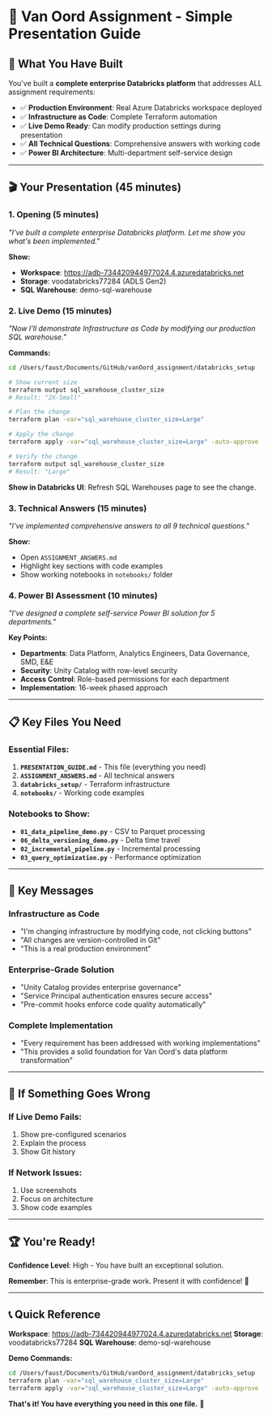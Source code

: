 # 🎯 Van Oord Assignment - Simple Presentation Guide

## 🚀 **What You Have Built**

You've built a **complete enterprise Databricks platform** that addresses ALL assignment requirements:

- ✅ **Production Environment**: Real Azure Databricks workspace deployed
- ✅ **Infrastructure as Code**: Complete Terraform automation
- ✅ **Live Demo Ready**: Can modify production settings during presentation
- ✅ **All Technical Questions**: Comprehensive answers with working code
- ✅ **Power BI Architecture**: Multi-department self-service design

---

## 🎬 **Your Presentation (45 minutes)**

### **1. Opening (5 minutes)**
*"I've built a complete enterprise Databricks platform. Let me show you what's been implemented."*

**Show:**
- **Workspace**: https://adb-734420944977024.4.azuredatabricks.net
- **Storage**: voodatabricks77284 (ADLS Gen2)
- **SQL Warehouse**: demo-sql-warehouse

### **2. Live Demo (15 minutes)**
*"Now I'll demonstrate Infrastructure as Code by modifying our production SQL warehouse."*

**Commands:**
```bash
cd /Users/faust/Documents/GitHub/vanOord_assignment/databricks_setup

# Show current size
terraform output sql_warehouse_cluster_size
# Result: "2X-Small"

# Plan the change
terraform plan -var="sql_warehouse_cluster_size=Large"

# Apply the change
terraform apply -var="sql_warehouse_cluster_size=Large" -auto-approve

# Verify the change
terraform output sql_warehouse_cluster_size
# Result: "Large"
```

**Show in Databricks UI**: Refresh SQL Warehouses page to see the change.

### **3. Technical Answers (15 minutes)**
*"I've implemented comprehensive answers to all 9 technical questions."*

**Show:**
- Open `ASSIGNMENT_ANSWERS.md`
- Highlight key sections with code examples
- Show working notebooks in `notebooks/` folder

### **4. Power BI Assessment (10 minutes)**
*"I've designed a complete self-service Power BI solution for 5 departments."*

**Key Points:**
- **Departments**: Data Platform, Analytics Engineers, Data Governance, SMD, E&E
- **Security**: Unity Catalog with row-level security
- **Access Control**: Role-based permissions for each department
- **Implementation**: 16-week phased approach

---

## 📋 **Key Files You Need**

### **Essential Files:**
1. **`PRESENTATION_GUIDE.md`** - This file (everything you need)
2. **`ASSIGNMENT_ANSWERS.md`** - All technical answers
3. **`databricks_setup/`** - Terraform infrastructure
4. **`notebooks/`** - Working code examples

### **Notebooks to Show:**
- **`01_data_pipeline_demo.py`** - CSV to Parquet processing
- **`06_delta_versioning_demo.py`** - Delta time travel
- **`02_incremental_pipeline.py`** - Incremental processing
- **`03_query_optimization.py`** - Performance optimization

---

## 🎯 **Key Messages**

### **Infrastructure as Code**
- "I'm changing infrastructure by modifying code, not clicking buttons"
- "All changes are version-controlled in Git"
- "This is a real production environment"

### **Enterprise-Grade Solution**
- "Unity Catalog provides enterprise governance"
- "Service Principal authentication ensures secure access"
- "Pre-commit hooks enforce code quality automatically"

### **Complete Implementation**
- "Every requirement has been addressed with working implementations"
- "This provides a solid foundation for Van Oord's data platform transformation"

---

## 🚨 **If Something Goes Wrong**

### **If Live Demo Fails:**
1. Show pre-configured scenarios
2. Explain the process
3. Show Git history

### **If Network Issues:**
1. Use screenshots
2. Focus on architecture
3. Show code examples

---

## 🏆 **You're Ready!**

**Confidence Level**: High - You have built an exceptional solution.

**Remember**: This is enterprise-grade work. Present it with confidence! 🚀

---

## 📞 **Quick Reference**

**Workspace**: https://adb-734420944977024.4.azuredatabricks.net
**Storage**: voodatabricks77284
**SQL Warehouse**: demo-sql-warehouse

**Demo Commands:**
```bash
cd /Users/faust/Documents/GitHub/vanOord_assignment/databricks_setup
terraform plan -var="sql_warehouse_cluster_size=Large"
terraform apply -var="sql_warehouse_cluster_size=Large" -auto-approve
```

**That's it! You have everything you need in this one file.** 🎯
